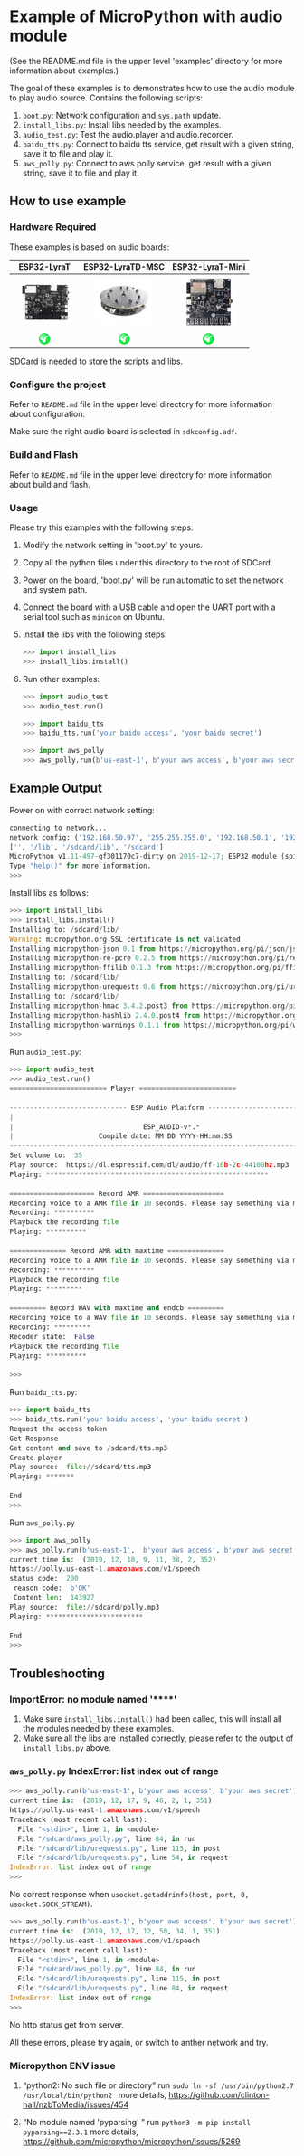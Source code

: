 # Example of MicroPython with audio module

(See the README.md file in the upper level 'examples' directory for more information about examples.)

The goal of these examples is to demonstrates how to use the audio module to play audio source. Contains the following scripts:

1. `boot.py`: Network configuration and `sys.path` update.
2. `install_libs.py`: Install libs needed by the examples.
3. `audio_test.py`: Test the audio.player and audio.recorder.
4. `baidu_tts.py`: Connect to baidu tts service, get result with a given string, save it to file and play it.
5. `aws_polly.py`: Connect to aws polly service, get result with a given string, save it to file and play it.

## How to use example

### Hardware Required

These examples is based on audio boards:

| ESP32-LyraT | ESP32-LyraTD-MSC | ESP32-LyraT-Mini |
|:-----------:|:---------------:|:----------------:|
| [![alt text](../../docs/_static/esp32-lyrat-v4.3-side-small.jpg "ESP32-LyraT")](https://docs.espressif.com/projects/esp-adf/en/latest/get-started/get-started-esp32-lyrat.html) | [![alt text](../../docs/_static/esp32-lyratd-msc-v2.2-small.jpg "ESP32-LyraTD-MSC")](https://docs.espressif.com/projects/esp-adf/en/latest/get-started/get-started-esp32-lyratd-msc.html) | [![alt text](../../docs/_static/esp32-lyrat-mini-v1.2-small.jpg "ESP32-LyraT-Mini")](https://docs.espressif.com/projects/esp-adf/en/latest/get-started/get-started-esp32-lyrat-mini.html) |
| ![alt text](../../docs/_static/yes-button.png "Compatible") | ![alt text](../../docs/_static/yes-button.png "Compatible") |![alt text](../../docs/_static/yes-button.png "Compatible") |

SDCard is needed to store the scripts and libs.

### Configure the project

Refer to `README.md` file in the upper level directory for more information about configuration.

Make sure the right audio board is selected in `sdkconfig.adf`.

### Build and Flash

Refer to `README.md` file in the upper level directory for more information about build and flash.

### Usage

Please try this examples with the following steps:

1. Modify the network setting in 'boot.py' to yours.
2. Copy all the python files under this directory to the root of SDCard.
3. Power on the board, 'boot.py' will be run automatic to set the network and system path.
4. Connect the board with a USB cable and open the UART port with a serial tool such as `minicom` on Ubuntu.
5. Install the libs with the following steps:

    ```python
    >>> import install_libs
    >>> install_libs.install()
    ```

6. Run other examples:

    ```python
    >>> import audio_test
    >>> audio_test.run()
    ```

    ```python
    >>> import baidu_tts
    >>> baidu_tts.run('your baidu access', 'your baidu secret')
    ```

    ```python
    >>> import aws_polly
    >>> aws_polly.run(b'us-east-1', b'your aws access', b'your aws secret')
    ```

## Example Output

Power on with correct network setting:

```python
connecting to network...
network config: ('192.168.50.97', '255.255.255.0', '192.168.50.1', '192.168.50.1')
['', '/lib', '/sdcard/lib', '/sdcard']
MicroPython v1.11-497-gf301170c7-dirty on 2019-12-17; ESP32 module (spiram) with ESP32
Type "help()" for more information.
>>>
```

Install libs as follows:

```python
>>> import install_libs
>>> install_libs.install()
Installing to: /sdcard/lib/
Warning: micropython.org SSL certificate is not validated
Installing micropython-json 0.1 from https://micropython.org/pi/json/json-0.1.tar.gz
Installing micropython-re-pcre 0.2.5 from https://micropython.org/pi/re-pcre/re-pcre-0.2.5.tar.gz
Installing micropython-ffilib 0.1.3 from https://micropython.org/pi/ffilib/ffilib-0.1.3.tar.gz
Installing to: /sdcard/lib/
Installing micropython-urequests 0.6 from https://micropython.org/pi/urequests/urequests-0.6.tar.gz
Installing to: /sdcard/lib/
Installing micropython-hmac 3.4.2.post3 from https://micropython.org/pi/hmac/hmac-3.4.2.post3.tar.gz
Installing micropython-hashlib 2.4.0.post4 from https://micropython.org/pi/hashlib/hashlib-2.4.0.post4.tar.gz
Installing micropython-warnings 0.1.1 from https://micropython.org/pi/warnings/warnings-0.1.1.tar.gz
>>>
```

Run `audio_test.py`:

```python
>>> import audio_test
>>> audio_test.run()
======================== Player ========================

----------------------------- ESP Audio Platform -----------------------------
|                                                                            |
|                                ESP_AUDIO-v*.*                              |
|                     Compile date: MM DD YYYY-HH:mm:SS                     |
------------------------------------------------------------------------------
Set volume to:  35
Play source:  https://dl.espressif.com/dl/audio/ff-16b-2c-44100hz.mp3
Playing: *******************************************************

===================== Record AMR ====================
Recording voice to a AMR file in 10 seconds. Please say something via microphone.
Recording: **********
Playback the recording file
Playing: **********

============== Record AMR with maxtime ==============
Recording voice to a AMR file in 10 seconds. Please say something via microphone.
Recording: **********
Playback the recording file
Playing: *********

========= Record WAV with maxtime and endcb =========
Recording voice to a WAV file in 10 seconds. Please say something via microphone.
Recording: *********
Recoder state:  False
Playback the recording file
Playing: **********

>>>
```

Run `baidu_tts.py`:

```python
>>> import baidu_tts
>>> baidu_tts.run('your baidu access', 'your baidu secret')
Request the access token
Get Response
Get content and save to /sdcard/tts.mp3
Create player
Play source:  file://sdcard/tts.mp3
Playing: *******

End
>>>
```

Run `aws_polly.py`

```python
>>> import aws_polly
>>> aws_polly.run(b'us-east-1',  b'your aws access', b'your aws secret')
current time is:  (2019, 12, 18, 9, 11, 38, 2, 352)
https://polly.us-east-1.amazonaws.com/v1/speech
status code:  200
 reason code:  b'OK'
 Content len:  143927
Play source:  file://sdcard/polly.mp3
Playing: ************************

End
>>>
```

## Troubleshooting

### ImportError: no module named '****'

1. Make sure `install_libs.install()` had been called, this will install all the modules needed by these examples.
2. Make sure all the libs are installed correctly, please refer to the output of `install_libs.py` above.


### `aws_polly.py` IndexError: list index out of range

```python
>>> aws_polly.run(b'us-east-1', b'your aws access', b'your aws secret')
current time is:  (2019, 12, 17, 9, 46, 2, 1, 351)
https://polly.us-east-1.amazonaws.com/v1/speech
Traceback (most recent call last):
  File "<stdin>", line 1, in <module>
  File "/sdcard/aws_polly.py", line 84, in run
  File "/sdcard/lib/urequests.py", line 115, in post
  File "/sdcard/lib/urequests.py", line 54, in request
IndexError: list index out of range
>>>
```

No correct response when `usocket.getaddrinfo(host, port, 0, usocket.SOCK_STREAM)`.

```python
>>> aws_polly.run(b'us-east-1', b'your aws access', b'your aws secret')
current time is:  (2019, 12, 17, 12, 50, 34, 1, 351)
https://polly.us-east-1.amazonaws.com/v1/speech
Traceback (most recent call last):
  File "<stdin>", line 1, in <module>
  File "/sdcard/aws_polly.py", line 84, in run
  File "/sdcard/lib/urequests.py", line 115, in post
  File "/sdcard/lib/urequests.py", line 84, in request
IndexError: list index out of range
>>>
```

No http status get from server.

All these errors, please try again, or switch to anther network and try.

### Micropython ENV issue

1. “python2: No such file or directory”
run `sudo ln -sf /usr/bin/python2.7 /usr/local/bin/python2 `
more details, https://github.com/clinton-hall/nzbToMedia/issues/454

2. “No module named 'pyparsing' ”
run `python3 -m pip install pyparsing==2.3.1`
more details, https://github.com/micropython/micropython/issues/5269
